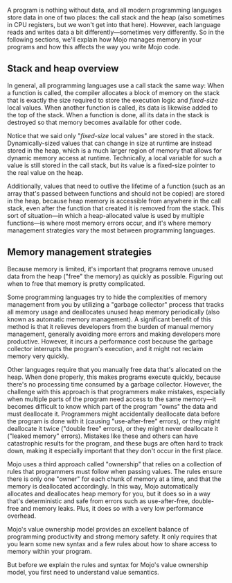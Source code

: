 A program is nothing without data, and all modern programming languages store
data in one of two places: the call stack and the heap (also sometimes in CPU
registers, but we won't get into that here). However, each language reads and
writes data a bit differently—sometimes very differently. So in the following
sections, we'll explain how Mojo manages memory in your programs and how this
affects the way you write Mojo code.

## Stack and heap overview

In general, all programming languages use a call stack the same way: When a
function is called, the compiler allocates a block of memory on the stack that
is exactly the size required to store the execution logic and _fixed-size_
local values. When another function is called, its data is likewise added to
the top of the stack. When a function is done, all its data in the stack is
destroyed so that memory becomes available for other code.

Notice that we said only "_fixed-size_ local values" are stored in the stack.
Dynamically-sized values that can change in size at runtime are instead
stored in the heap, which is a much larger region of memory that allows for
dynamic memory access at runtime. Technically, a local variable for such a value
is still stored in the call stack, but its value is a fixed-size pointer to the
real value on the heap.

Additionally, values that need to outlive the lifetime of a function (such as
an array that's passed between functions and should not be copied) are stored
in the heap, because heap memory is accessible from anywhere in the call stack,
even after the function that created it is removed from the stack. This sort of
situation—in which a heap-allocated value is used by multiple functions—is where
most memory errors occur, and it's where memory management strategies vary the
most between programming languages.

## Memory management strategies

Because memory is limited, it's important that programs remove unused data from
the heap ("free" the memory) as quickly as possible. Figuring out when to free
that memory is pretty complicated.

Some programming languages try to hide the complexities of memory management
from you by utilizing a "garbage collector" process that tracks all memory
usage and deallocates unused heap memory periodically (also known as automatic
memory management). A significant benefit of this method is that it relieves
developers from the burden of manual memory management, generally avoiding more
errors and making developers more productive. However, it incurs a performance
cost because the garbage collector interrupts the program's execution, and it
might not reclaim memory very quickly.

Other languages require that you manually free data that's allocated on the
heap. When done properly, this makes programs execute quickly, because there's
no processing time consumed by a garbage collector. However, the challenge with
this approach is that programmers make mistakes, especially when multiple parts
of the program need access to the same memory—it becomes difficult to know
which part of the program "owns" the data and must deallocate it. Programmers
might accidentally deallocate data before the program is done with it (causing
"use-after-free" errors), or they might deallocate it twice ("double free"
errors), or they might never deallocate it ("leaked memory" errors). Mistakes
like these and others can have catastrophic results for the program, and these
bugs are often hard to track down, making it especially important that they
don't occur in the first place.

Mojo uses a third approach called "ownership" that relies on a collection of
rules that programmers must follow when passing values. The rules ensure there
is only one "owner" for each chunk of memory at a time, and that the memory is
deallocated accordingly. In this way, Mojo automatically allocates and
deallocates heap memory for you, but it does so in a way that's deterministic
and safe from errors such as use-after-free, double-free and memory leaks. Plus,
it does so with a very low performance overhead.

Mojo's value ownership model provides an excellent balance of programming
productivity and strong memory safety. It only requires that you learn some new
syntax and a few rules about how to share access to memory within your program.

But before we explain the rules and syntax for Mojo's value ownership model,
you first need to understand value
semantics.

